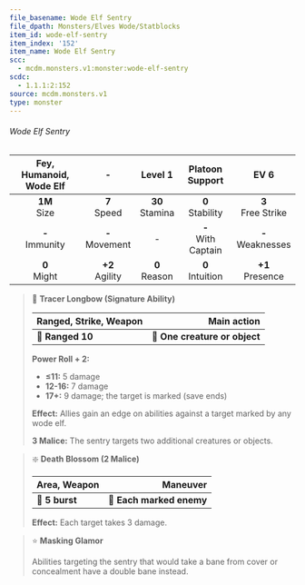 ```yaml
---
file_basename: Wode Elf Sentry
file_dpath: Monsters/Elves Wode/Statblocks
item_id: wode-elf-sentry
item_index: '152'
item_name: Wode Elf Sentry
scc:
  - mcdm.monsters.v1:monster:wode-elf-sentry
scdc:
  - 1.1.1:2:152
source: mcdm.monsters.v1
type: monster
---
```


###### Wode Elf Sentry

| Fey, Humanoid, Wode Elf |          -          |       Level 1       |     Platoon Support     |          EV 6          |
| :---------------------: | :-----------------: | :-----------------: | :---------------------: | :--------------------: |
|    **1M**<br/> Size     |  **7**<br/> Speed   | **30**<br/> Stamina |  **0**<br/> Stability   | **3**<br/> Free Strike |
|   **-**<br/> Immunity   | **-**<br/> Movement |          -          | **-**<br/> With Captain | **-**<br/> Weaknesses  |
|    **0**<br/> Might     | **+2**<br/> Agility |  **0**<br/> Reason  |  **0**<br/> Intuition   |  **+1**<br/> Presence  |

<!-- -->
> 🏹 **Tracer Longbow (Signature Ability)**
>
> | **Ranged, Strike, Weapon** |               **Main action** |
> | -------------------------- | ----------------------------: |
> | **📏 Ranged 10**           | **🎯 One creature or object** |
>
> **Power Roll + 2:**
>
> - **≤11:** 5 damage
> - **12-16:** 7 damage
> - **17+:** 9 damage; the target is marked (save ends)
>
> **Effect:** Allies gain an edge on abilities against a target marked by any wode elf.
>
> **3 Malice:** The sentry targets two additional creatures or objects.

<!-- -->
> ❇️ **Death Blossom (2 Malice)**
>
> | **Area, Weapon** |             **Maneuver** |
> | ---------------- | -----------------------: |
> | **📏 5 burst**   | **🎯 Each marked enemy** |
>
> **Effect:** Each target takes 3 damage.

<!-- -->
> ⭐️ **Masking Glamor**
>
> Abilities targeting the sentry that would take a bane from cover or concealment have a double bane instead.
